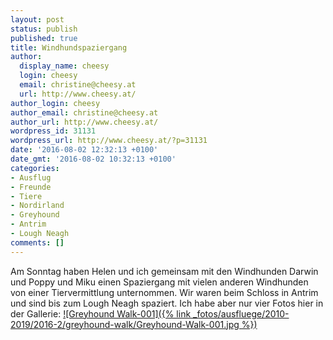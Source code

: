 ```yaml
---
layout: post
status: publish
published: true
title: Windhundspaziergang
author:
  display_name: cheesy
  login: cheesy
  email: christine@cheesy.at
  url: http://www.cheesy.at/
author_login: cheesy
author_email: christine@cheesy.at
author_url: http://www.cheesy.at/
wordpress_id: 31131
wordpress_url: http://www.cheesy.at/?p=31131
date: '2016-08-02 12:32:13 +0100'
date_gmt: '2016-08-02 10:32:13 +0100'
categories:
- Ausflug
- Freunde
- Tiere
- Nordirland
- Greyhound
- Antrim
- Lough Neagh
comments: []
---
```

Am Sonntag haben Helen und ich gemeinsam mit den Windhunden Darwin und Poppy und Miku einen Spaziergang mit vielen anderen Windhunden von einer Tiervermittlung unternommen. Wir waren beim Schloss in Antrim und sind bis zum Lough Neagh spaziert.
Ich habe aber nur vier Fotos hier in der Gallerie:
[![Greyhound Walk-001]({% link _fotos/ausfluege/2010-2019/2016-2/greyhound-walk/Greyhound-Walk-001.jpg %})](http://www.cheesy.at/fotos/ausfluege/greyhound-walk/)
